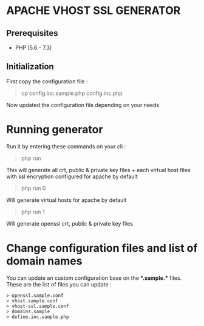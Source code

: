 APACHE VHOST SSL GENERATOR
===

## Prerequisites
* PHP (5.6 - 7.3)

## Initialization

First copy the configuration file :

>cp config.inc.sample.php config.inc.php

Now updated the configuration file depending on your needs

# Running generator

Run it by entering these commands on your cli : 

> php run

This will generate all crt, public & private key files + each virtual host files with ssl encryption configured for apache by default

> php run 0

Will generate virtual hosts for apache by default

> php run 1

Will generate openssl crt, public & private key files

# Change configuration files and list of domain names

You can update an custom configuration base on the **\*.sample.\*** files.
These are the list of files you can update : 

```
> openssl.sample.conf
> vhost.sample.conf
> vhost-ssl.sample.conf
> domains.sample
> define.inc.sample.php
```
